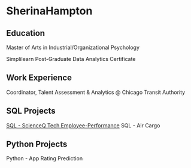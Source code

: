 # SherinaHampton

## Education
Master of Arts in Industrial/Organizational Psychology

Simplilearn Post-Graduate Data Analytics Certificate

## Work Experience
Coordinator, Talent Assessment & Analytics @ Chicago Transit Authority

## SQL Projects
[SQL - ScienceQ Tech Employee-Performance](url)
SQL - Air Cargo

## Python Projects
Python - App Rating Prediction

